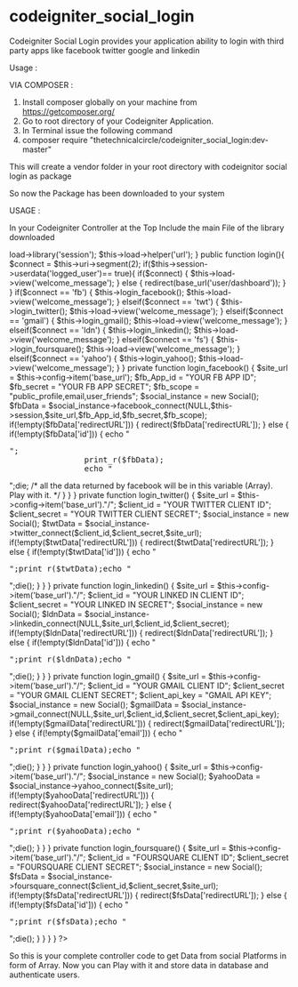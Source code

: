 # codeigniter_social_login
Codeigniter Social Login provides your application ability to login with third party apps like facebook twitter google and linkedin

Usage :

VIA COMPOSER :

1. Install composer globally on your machine from https://getcomposer.org/
2. Go to root directory of your Codeigniter Application.
3. In Terminal issue the following command 
4. composer require "thetechnicalcircle/codeigniter_social_login:dev-master"

This will create a vendor folder in your root directory with codeignitor social login as package

So now the Package has been downloaded to your system

USAGE :

In your Codeigniter Controller at the Top Include the main File of the library downloaded
<?php
require_once(FCPATH."vendor/thetechnicalcircle/codeigniter_social_login/src/Social.php");

class User extends CI_Controller {

	function __construct(){
    		parent::__construct();
    		$this->load->library('session');
    		$this->load->helper('url');
  	}
  
	public function login(){	
		$connect = $this->uri->segment(2);
		if($this->session->userdata('logged_user')== true){
      			if($connect) {
				$this->load->view('welcome_message');
			} else {
				redirect(base_url('user/dashboard'));
			}       
    		}
    		if($connect == 'fb') {
			$this->login_facebook();
			$this->load->view('welcome_message');
		} elseif($connect == 'twt') {
			$this->login_twitter();
			$this->load->view('welcome_message');
		} elseif($connect == 'gmail') {
			$this->login_gmail();
			$this->load->view('welcome_message');
		} elseif($connect == 'ldn') {
			$this->login_linkedin();
			$this->load->view('welcome_message');
		} elseif($connect == 'fs') {
			$this->login_foursquare();
			$this->load->view('welcome_message');
		} elseif($connect == 'yahoo') {
			$this->login_yahoo();
			$this->load->view('welcome_message');
		}
	}
	
	private function login_facebook() {
		$site_url = $this->config->item('base_url');
		$fb_App_id = "YOUR FB APP ID";
		$fb_secret = "YOUR FB APP SECRET";
		$fb_scope = "public_profile,email,user_friends";
		$social_instance = new Social();
		$fbData = $social_instance->facebook_connect(NULL,$this->session,$site_url,$fb_App_id,$fb_secret,$fb_scope);
		if(!empty($fbData['redirectURL'])) {
			redirect($fbData['redirectURL']);
		} else {
			if(!empty($fbData['id'])) {
				echo "<pre>";
				print_r($fbData);
				echo "</pre>";die; /* all the data returned by facebook will be in this variable (Array). Play with it. */
			}
		}
	}
	
	private function login_twitter() {
  		$site_url = $this->config->item('base_url')."/";
  		$client_id = "YOUR TWITTER CLIENT ID";
  		$client_secret = "YOUR TWITTER CLIENT SECRET";
  		$social_instance = new Social();
  		$twtData = $social_instance->twitter_connect($client_id,$client_secret,$site_url);
  		if(!empty($twtData['redirectURL'])) {
  			redirect($twtData['redirectURL']);
  	  	} else {
  			if(!empty($twtData['id'])) {
  				echo "<pre>";print_r($twtData);echo "</pre>";die();
  			}
  		}
  	}
  
  	private function login_linkedin() {
		$site_url = $this->config->item('base_url')."/";
		$client_id = "YOUR LINKED IN CLIENT ID";
		$client_secret = "YOUR LINKED IN SECRET";
		$social_instance = new Social();
		$ldnData = $social_instance->linkedin_connect(NULL,$site_url,$client_id,$client_secret);
		if(!empty($ldnData['redirectURL'])) {
			 redirect($ldnData['redirectURL']);
		} else {
			if(!empty($ldnData['id'])) {
				echo "<pre>";print_r($ldnData);echo "</pre>";die();
		  	}
		}
	}
  
  	private function login_gmail() {
		$site_url = $this->config->item('base_url')."/";
		$client_id = "YOUR GMAIL CLIENT ID";
		$client_secret = "YOUR GMAIL CLIENT SECRET";
		$client_api_key = "GMAIL API KEY";
		$social_instance = new Social();
		$gmailData = $social_instance->gmail_connect(NULL,$site_url,$client_id,$client_secret,$client_api_key);
		if(!empty($gmailData['redirectURL'])) {
			redirect($gmailData['redirectURL']);
		} else {
			if(!empty($gmailData['email'])) {
				echo "<pre>";print_r($gmailData);echo "</pre>";die();
			}
		}
	}
	
	private function login_yahoo() {
  		$site_url = $this->config->item('base_url')."/";
  		$social_instance = new Social();
  		$yahooData = $social_instance->yahoo_connect($site_url);
  		if(!empty($yahooData['redirectURL'])) {
  			redirect($yahooData['redirectURL']);
  		} else {
  			if(!empty($yahooData['email'])) {
  				echo "<pre>";print_r($yahooData);echo "</pre>";die();
  			}
  		}
  	}
  
  	private function login_foursquare() {
  		$site_url = $this->config->item('base_url')."/";
  		$client_id = "FOURSQUARE CLIENT ID";	
  		$client_secret = "FOURSQUARE CLIENT SECRET";
  		$social_instance = new Social();
  		$fsData = $social_instance->foursquare_connect($client_id,$client_secret,$site_url);
  		if(!empty($fsData['redirectURL'])) {
  			redirect($fsData['redirectURL']);
  		} else {
  			if(!empty($fsData['id'])) {
  				echo "<pre>";print_r($fsData);echo "</pre>";die();
  			}
  		}
  	}
}

?>	  

So this is your complete controller code to get Data from social Platforms in form of Array. Now you can Play with it and store data in database and authenticate users.
